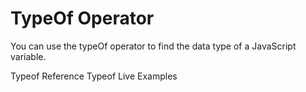 # TypeOf Operator

You can use the typeOf operator to find the data type of a JavaScript variable.

<BadgeLink colorScheme='yellow' badgeText='Read' href='https://developer.mozilla.org/en-US/docs/Web/JavaScript/Reference/Operators/typeof'>Typeof Reference</BadgeLink>
<BadgeLink colorScheme='yellow' badgeText='Read' href='https://www.w3schools.com/js/tryit.asp?filename=tryjs_typeof_all'>Typeof Live Examples</BadgeLink>